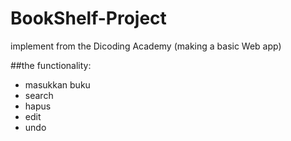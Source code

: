 # BookShelf-Project
implement from the Dicoding Academy (making a basic Web app)

##the functionality:
+ masukkan buku
+ search
+ hapus
+ edit
+ undo
